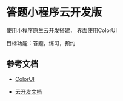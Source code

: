 # 答题小程序云开发版
使用小程序原生云开发搭建，
界面使用ColorUI


目标功能：答题，练习，预约


## 参考文档
- [ColorUI](https://github.com/weilanwl/ColorUI)

- [云开发文档](https://developers.weixin.qq.com/miniprogram/dev/wxcloud/basis/getting-started.html)

